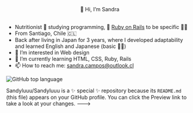  
 <div id='header' align= 'center'>
 👋 Hi, I’m Sandra
 </div>
<br>
 
  - Nutritionist 🍊 studying programming, 💎 [Ruby on Rails](https://rubyonrails.org/) to be specific 😶‍🌫️
  - From Santiago, Chile 🇨🇱
  - Back after living in Japan for 3 years, where I developed adaptability and learned English and Japanese (basic 🙇‍♀️)
  - 👀 I’m interested in Web design
  - 🌱 I’m currently learning HTML, CSS, Ruby, Rails
  - 📫 How to reach me: sandra.campos@outlook.cl

![GitHub top language](https://img.shields.io/github/languages/top/Sandyluuu/Michis)


Sandyluuu/Sandyluuu is a ✨ special ✨ repository because its `README.md` (this file) appears on your GitHub profile.
You can click the Preview link to take a look at your changes.
--->

